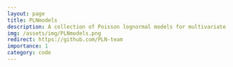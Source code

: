 ```yaml
---
layout: page
title: PLNmodels
description: A collection of Poisson lognormal models for multivariate count data analysis (R/C++, Python)
img: /assets/img/PLNmodels.png
redirect: https://github.com/PLN-team
importance: 1
category: code
---
```

